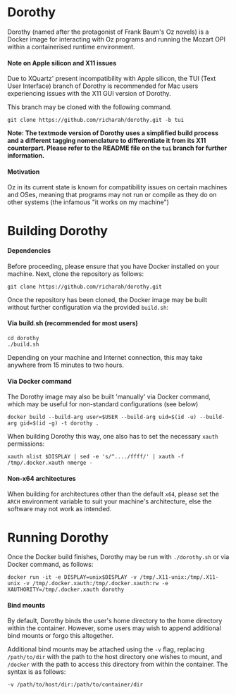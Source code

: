 # Dorothy
Dorothy (named after the protagonist of Frank Baum's Oz novels) is a Docker image for interacting with Oz programs and running the Mozart OPI within a containerised runtime environment.

#### Note on Apple silicon and X11 issues
Due to XQuartz' present incompatibility with Apple silicon, the TUI (Text User Interface) branch of Dorothy is recommended for Mac users experiencing issues with the X11 GUI version of Dorothy.

This branch may be cloned with the following command.
```
git clone https://github.com/richarah/dorothy.git -b tui
```

**Note: The textmode version of Dorothy uses a simplified build process and a different tagging nomenclature to differentiate it from its X11 counterpart. Please refer to the README file on the `tui` branch for further information.**

#### Motivation
Oz in its current state is known for compatibility issues on certain machines and OSes, meaning that programs may not run or compile as they do on other systems (the infamous "it works on my machine")

# Building Dorothy

#### Dependencies
Before proceeding, please ensure that you have Docker installed on your machine. Next, clone the repository as follows:
```
git clone https://github.com/richarah/dorothy.git
```

Once the repository has been cloned, the Docker image may be built without further configuration via the provided `build.sh`:
#### Via build.sh (recommended for most users)
```
cd dorothy
./build.sh
```
Depending on your machine and Internet connection, this may take anywhere from 15 minutes to two hours.

#### Via Docker command
The Dorothy image may also be built 'manually' via Docker command, which may be useful for non-standard configurations (see below)
```
docker build --build-arg user=$USER --build-arg uid=$(id -u) --build-arg gid=$(id -g) -t dorothy .
```

When building Dorothy this way, one also has to set the necessary `xauth` permissions:
```
xauth nlist $DISPLAY | sed -e 's/^..../ffff/' | xauth -f /tmp/.docker.xauth nmerge -
```

#### Non-x64 architectures
When building for architectures other than the default `x64`, please set the `ARCH` environment variable to suit your machine's architecture, else the software may not work as intended.

# Running Dorothy
Once the Docker build finishes, Dorothy may be run with `./dorothy.sh` or via Docker command, as follows:
```
docker run -it -e DISPLAY=unix$DISPLAY -v /tmp/.X11-unix:/tmp/.X11-unix -v /tmp/.docker.xauth:/tmp/.docker.xauth:rw -e XAUTHORITY=/tmp/.docker.xauth dorothy
```
#### Bind mounts
By default, Dorothy binds the user's home directory to the home directory within the container. However, some users may wish to append additional bind mounts or forgo this altogether.

Additional bind mounts may be attached using the `-v` flag, replacing `/path/to/dir` with the path to the host directory one wishes to mount, and `/docker` with the path to access this directory from within the container.
The syntax is as follows:
```
-v /path/to/host/dir:/path/to/container/dir
```
